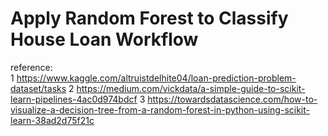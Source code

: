 # Apply Random Forest to Classify House Loan Workflow  




reference:  
1 https://www.kaggle.com/altruistdelhite04/loan-prediction-problem-dataset/tasks
2 https://medium.com/vickdata/a-simple-guide-to-scikit-learn-pipelines-4ac0d974bdcf
3 https://towardsdatascience.com/how-to-visualize-a-decision-tree-from-a-random-forest-in-python-using-scikit-learn-38ad2d75f21c
